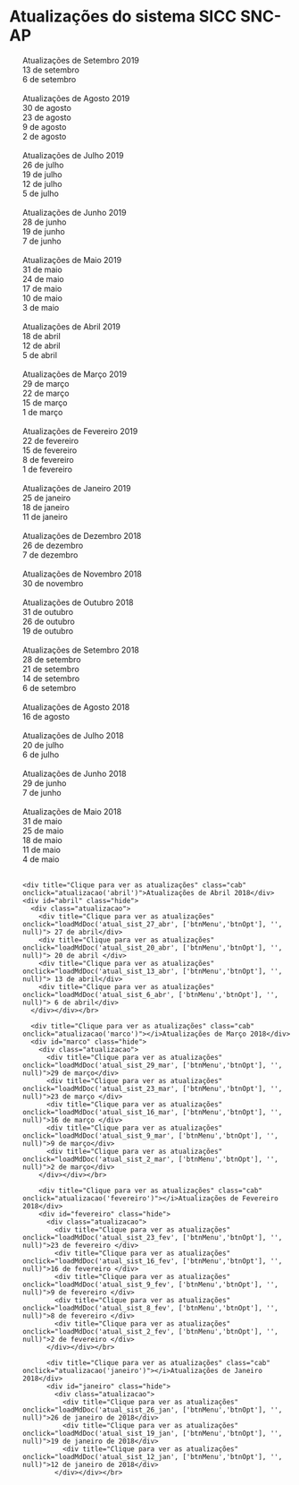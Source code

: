 # Atualizações do sistema SICC SNC-AP

<ul id=commit-history>


<div title="Clique para ver as atualizações" class="cab" onclick="atualizacao('setembro_9')" >Atualizações de Setembro 2019 </div>
  <div id="setembro_9" class="hide">
    <div class="atualizacao">
    <div title="Clique para ver as atualizações" onclick="loadMdDoc('atual_sist_13_set_9', ['btnMenu','btnOpt'], '', null)">13 de setembro</div>
      <div title="Clique para ver as atualizações" onclick="loadMdDoc('atual_sist_5_set_9', ['btnMenu','btnOpt'], '', null)">6 de setembro</div>
    </div></div></br>

<div title="Clique para ver as atualizações" class="cab" onclick="atualizacao('agosto_9')" >Atualizações de Agosto 2019 </div>
  <div id="agosto_9" class="hide">
    <div class="atualizacao">
      <div title="Clique para ver as atualizações" onclick="loadMdDoc('atual_sist_29_ago_9', ['btnMenu','btnOpt'], '', null)">30 de agosto</div>
    <div title="Clique para ver as atualizações" onclick="loadMdDoc('atual_sist_22_ago_9', ['btnMenu','btnOpt'], '', null)">23 de agosto</div>
    <div title="Clique para ver as atualizações" onclick="loadMdDoc('atual_sist_09_ago_9', ['btnMenu','btnOpt'], '', null)">9 de agosto</div>
    <div title="Clique para ver as atualizações" onclick="loadMdDoc('atual_sist_02_ago_9', ['btnMenu','btnOpt'], '', null)">2 de agosto</div>
    </div></div></br>

<div title="Clique para ver as atualizações" class="cab" onclick="atualizacao('julho_9')" >Atualizações de Julho 2019 </div>
  <div id="julho_9" class="hide">
    <div class="atualizacao">
    <div title="Clique para ver as atualizações" onclick="loadMdDoc('atual_sist_26_jul_9', ['btnMenu','btnOpt'], '', null)">26 de julho</div>
    <div title="Clique para ver as atualizações" onclick="loadMdDoc('atual_sist_19_jul_9', ['btnMenu','btnOpt'], '', null)">19 de julho</div>
    <div title="Clique para ver as atualizações" onclick="loadMdDoc('atual_sist_12_jul_9', ['btnMenu','btnOpt'], '', null)">12 de julho</div>
    <div title="Clique para ver as atualizações" onclick="loadMdDoc('atual_sist_05_jul_9', ['btnMenu','btnOpt'], '', null)">5 de julho</div>
    </div></div></br>

<div title="Clique para ver as atualizações" class="cab" onclick="atualizacao('junho_9')" >Atualizações de Junho 2019 </div>
  <div id="junho_9" class="hide">
    <div class="atualizacao">
    <div title="Clique para ver as atualizações" onclick="loadMdDoc('atual_sist_28_jun_9', ['btnMenu','btnOpt'], '', null)">28 de junho</div>
    <div title="Clique para ver as atualizações" onclick="loadMdDoc('atual_sist_19_jun_9', ['btnMenu','btnOpt'], '', null)">19 de junho</div>
    <div title="Clique para ver as atualizações" onclick="loadMdDoc('atual_sist_07_jun_9', ['btnMenu','btnOpt'], '', null)">7 de junho</div>
    </div></div></br>

<div title="Clique para ver as atualizações" class="cab" onclick="atualizacao('maio_9')" >Atualizações de Maio 2019 </div>
  <div id="maio_9" class="hide">
    <div class="atualizacao">
    <div title="Clique para ver as atualizações" onclick="loadMdDoc('atual_sist_31_mai_9', ['btnMenu','btnOpt'], '', null)">31 de maio</div>
    <div title="Clique para ver as atualizações" onclick="loadMdDoc('atual_sist_24_mai_9', ['btnMenu','btnOpt'], '', null)">24 de maio</div>
    <div title="Clique para ver as atualizações" onclick="loadMdDoc('atual_sist_17_mai_9', ['btnMenu','btnOpt'], '', null)">17 de maio</div>
    <div title="Clique para ver as atualizações" onclick="loadMdDoc('atual_sist_10_mai_9', ['btnMenu','btnOpt'], '', null)">10 de maio</div>
    <div title="Clique para ver as atualizações" onclick="loadMdDoc('atual_sist_03_mai_9', ['btnMenu','btnOpt'], '', null)">3 de maio</div>
    </div></div></br>

<div title="Clique para ver as atualizações" class="cab" onclick="atualizacao('abril_9')" >Atualizações de Abril 2019 </div>
  <div id="abril_9" class="hide">
    <div class="atualizacao">
    <div title="Clique para ver as atualizações" onclick="loadMdDoc('atual_sist_18_abr_9', ['btnMenu','btnOpt'], '', null)">18 de abril</div>
    <div title="Clique para ver as atualizações" onclick="loadMdDoc('atual_sist_12_abr_9', ['btnMenu','btnOpt'], '', null)">12 de abril</div>
    <div title="Clique para ver as atualizações" onclick="loadMdDoc('atual_sist_5_abr_9', ['btnMenu','btnOpt'], '', null)">5 de abril</div>
    </div></div></br>

<div title="Clique para ver as atualizações" class="cab" onclick="atualizacao('marco_9')" >Atualizações de Março 2019 </div>
  <div id="marco_9" class="hide">
    <div class="atualizacao">
    <div title="Clique para ver as atualizações" onclick="loadMdDoc('atual_sist_29_mar_9', ['btnMenu','btnOpt'], '', null)">29 de março</div>
    <div title="Clique para ver as atualizações" onclick="loadMdDoc('atual_sist_22_mar_9', ['btnMenu','btnOpt'], '', null)">22 de março</div>
    <div title="Clique para ver as atualizações" onclick="loadMdDoc('atual_sist_15_mar_9', ['btnMenu','btnOpt'], '', null)">15 de março</div>
    <div title="Clique para ver as atualizações" onclick="loadMdDoc('atual_sist_1_mar_9', ['btnMenu','btnOpt'], '', null)">1 de março</div>
    </div></div></br>


<div title="Clique para ver as atualizações" class="cab" onclick="atualizacao('fevereiro_9')" >Atualizações de Fevereiro 2019 </div>
  <div id="fevereiro_9" class="hide">
    <div class="atualizacao">
    <div title="Clique para ver as atualizações" onclick="loadMdDoc('atual_sist_22_fev_9', ['btnMenu','btnOpt'], '', null)">22 de fevereiro</div>
    <div title="Clique para ver as atualizações" onclick="loadMdDoc('atual_sist_15_fev_9', ['btnMenu','btnOpt'], '', null)">15 de fevereiro</div>
    <div title="Clique para ver as atualizações" onclick="loadMdDoc('atual_sist_8_fev_9', ['btnMenu','btnOpt'], '', null)">8 de fevereiro</div>
    <div title="Clique para ver as atualizações" onclick="loadMdDoc('atual_sist_1_fev_9', ['btnMenu','btnOpt'], '', null)">1 de fevereiro</div>
    </div></div></br>

<div title="Clique para ver as atualizações" class="cab" onclick="atualizacao('janeiro_9')" >Atualizações de Janeiro 2019 </div>
  <div id="janeiro_9" class="hide">
    <div class="atualizacao">
    <div title="Clique para ver as atualizações" onclick="loadMdDoc('atual_sist_25_jan_9', ['btnMenu','btnOpt'], '', null)">25 de janeiro</div>
    <div title="Clique para ver as atualizações" onclick="loadMdDoc('atual_sist_17_jan_9', ['btnMenu','btnOpt'], '', null)">18 de janeiro</div>
    <div title="Clique para ver as atualizações" onclick="loadMdDoc('atual_sist_11_jan_9', ['btnMenu','btnOpt'], '', null)">11 de janeiro</div>
    </div></div></br>

  <div title="Clique para ver as atualizações" class="cab" onclick="atualizacao('dezembro')" >Atualizações de Dezembro 2018 </div>
    <div id="dezembro" class="hide">
      <div class="atualizacao">
      <div title="Clique para ver as atualizações" onclick="loadMdDoc('atual_sist_26_dez', ['btnMenu','btnOpt'], '', null)">26 de dezembro</div>
        <div title="Clique para ver as atualizações" onclick="loadMdDoc('atual_sist_7_dez', ['btnMenu','btnOpt'], '', null)">7 de dezembro</div>
      </div></div></br>

<div title="Clique para ver as atualizações" class="cab" onclick="atualizacao('novembro')" >Atualizações de Novembro 2018 </div>
  <div id="novembro" class="hide">
    <div class="atualizacao">
      <div title="Clique para ver as atualizações" onclick="loadMdDoc('atual_sist_30_nov', ['btnMenu','btnOpt'], '', null)">30 de novembro</div>
      </div></div></br>

<div title="Clique para ver as atualizações" class="cab" onclick="atualizacao('outubro')" >Atualizações de Outubro 2018 </div>
  <div id="outubro" class="hide">
    <div class="atualizacao">
      <div title="Clique para ver as atualizações" onclick="loadMdDoc('atual_sist_31_out', ['btnMenu','btnOpt'], '', null)">31 de outubro</div>
      <div title="Clique para ver as atualizações" onclick="loadMdDoc('atual_sist_26_out', ['btnMenu','btnOpt'], '', null)">26 de outubro</div>
      <div title="Clique para ver as atualizações" onclick="loadMdDoc('atual_sist_19_out', ['btnMenu','btnOpt'], '', null)">19 de outubro</div>
      </div></div></br>

<div title="Clique para ver as atualizações" class="cab" onclick="atualizacao('setembro')" >Atualizações de Setembro 2018 </div>
  <div id="setembro" class="hide">
    <div class="atualizacao">
      <div title="Clique para ver as atualizações" onclick="loadMdDoc('atual_sist_28_set', ['btnMenu','btnOpt'], '', null)">28 de setembro</div>
      <div title="Clique para ver as atualizações" onclick="loadMdDoc('atual_sist_20_set', ['btnMenu','btnOpt'], '', null)">21 de setembro</div>
      <div title="Clique para ver as atualizações" onclick="loadMdDoc('atual_sist_14_sep', ['btnMenu','btnOpt'], '', null)">14 de setembro</div>
      <div title="Clique para ver as atualizações" onclick="loadMdDoc('atual_sist_6_sep', ['btnMenu','btnOpt'], '', null)">6 de setembro</div>
      </div></div></br>


  <div title="Clique para ver as atualizações" class="cab" onclick="atualizacao('agosto')" >Atualizações de Agosto 2018 </div>
    <div id="agosto" class="hide">
      <div class="atualizacao">
        <div title="Clique para ver as atualizações" onclick="loadMdDoc('atual_sist_16_ago', ['btnMenu','btnOpt'], '', null)">16 de agosto</div>
        </div></div></br>

  <div title="Clique para ver as atualizações" class="cab" onclick="atualizacao('julho')" >Atualizações de Julho 2018 </div>
    <div id="julho" class="hide">
      <div class="atualizacao">
        <div title="Clique para ver as atualizações" onclick="loadMdDoc('atual_sist_20_jul', ['btnMenu','btnOpt'], '', null)">20 de julho</div>
        <div title="Clique para ver as atualizações" onclick="loadMdDoc('atual_sist_6_jul', ['btnMenu','btnOpt'], '', null)">6 de julho</div>
        </div></div></br>

<div title="Clique para ver as atualizações" class="cab" onclick="atualizacao('junho')">Atualizações de Junho 2018</div>
  <div id="junho" class="hide">
    <div class="atualizacao">
        <div title="Clique para ver as atualizações" onclick="loadMdDoc('atual_sist_29_jun', ['btnMenu','btnOpt'], '', null)">29 de junho</div>
        <div title="Clique para ver as atualizações" onclick="loadMdDoc('atual_sist_7_jun', ['btnMenu','btnOpt'], '', null)">7 de junho</div>
    </div></div></br>

  <div title="Clique para ver as atualizações" class="cab" onclick="atualizacao('maio')">Atualizações de Maio 2018</div>
  <div id="maio" class="hide">
    <div class="atualizacao">
      <div title="Clique para ver as atualizações" onclick="loadMdDoc('atual_sist_31_mai', ['btnMenu','btnOpt'], '', null)">31 de maio</div>
      <div title="Clique para ver as atualizações" onclick="loadMdDoc('atual_sist_25_mai', ['btnMenu','btnOpt'], '', null)">25 de maio</div>
      <div title="Clique para ver as atualizações" onclick="loadMdDoc('atual_sist_18_mai', ['btnMenu','btnOpt'], '', null)">18 de maio</div>
      <div title="Clique para ver as atualizações" onclick="loadMdDoc('atual_sist_11_mai', ['btnMenu','btnOpt'], '', null)">11 de maio</div>
      <div title="Clique para ver as atualizações" onclick="loadMdDoc('atual_sist_4_mai', ['btnMenu','btnOpt'], '', null)">4 de maio</div>
    </div></div></br>

    <div title="Clique para ver as atualizações" class="cab" onclick="atualizacao('abril')">Atualizações de Abril 2018</div>
    <div id="abril" class="hide">
      <div class="atualizacao">
        <div title="Clique para ver as atualizações" onclick="loadMdDoc('atual_sist_27_abr', ['btnMenu','btnOpt'], '', null)"> 27 de abril</div>
        <div title="Clique para ver as atualizações" onclick="loadMdDoc('atual_sist_20_abr', ['btnMenu','btnOpt'], '', null)"> 20 de abril </div>
        <div title="Clique para ver as atualizações" onclick="loadMdDoc('atual_sist_13_abr', ['btnMenu','btnOpt'], '', null)"> 13 de abril</div>
        <div title="Clique para ver as atualizações" onclick="loadMdDoc('atual_sist_6_abr', ['btnMenu','btnOpt'], '', null)"> 6 de abril</div>
      </div></div></br>

      <div title="Clique para ver as atualizações" class="cab" onclick="atualizacao('marco')"></i>Atualizações de Março 2018</div>
      <div id="marco" class="hide">
        <div class="atualizacao">
          <div title="Clique para ver as atualizações" onclick="loadMdDoc('atual_sist_29_mar', ['btnMenu','btnOpt'], '', null)">29 de março</div>
          <div title="Clique para ver as atualizações" onclick="loadMdDoc('atual_sist_23_mar', ['btnMenu','btnOpt'], '', null)">23 de março </div>
          <div title="Clique para ver as atualizações" onclick="loadMdDoc('atual_sist_16_mar', ['btnMenu','btnOpt'], '', null)">16 de março </div>
          <div title="Clique para ver as atualizações" onclick="loadMdDoc('atual_sist_9_mar', ['btnMenu','btnOpt'], '', null)">9 de março</div>
          <div title="Clique para ver as atualizações" onclick="loadMdDoc('atual_sist_2_mar', ['btnMenu','btnOpt'], '', null)">2 de março</div>
        </div></div></br>

        <div title="Clique para ver as atualizações" class="cab" onclick="atualizacao('fevereiro')"></i>Atualizações de Fevereiro 2018</div>
        <div id="fevereiro" class="hide">
          <div class="atualizacao">
            <div title="Clique para ver as atualizações" onclick="loadMdDoc('atual_sist_23_fev', ['btnMenu','btnOpt'], '', null)">23 de fevereiro </div>
            <div title="Clique para ver as atualizações" onclick="loadMdDoc('atual_sist_16_fev', ['btnMenu','btnOpt'], '', null)">16 de fevereiro </div>
            <div title="Clique para ver as atualizações" onclick="loadMdDoc('atual_sist_9_fev', ['btnMenu','btnOpt'], '', null)">9 de fevereiro </div>
            <div title="Clique para ver as atualizações" onclick="loadMdDoc('atual_sist_8_fev', ['btnMenu','btnOpt'], '', null)">8 de fevereiro </div>
            <div title="Clique para ver as atualizações" onclick="loadMdDoc('atual_sist_2_fev', ['btnMenu','btnOpt'], '', null)">2 de fevereiro </div>
          </div></div></br>

          <div title="Clique para ver as atualizações" class="cab" onclick="atualizacao('janeiro')"></i>Atualizações de Janeiro 2018</div>
          <div id="janeiro" class="hide">
            <div class="atualizacao">
              <div title="Clique para ver as atualizações" onclick="loadMdDoc('atual_sist_26_jan', ['btnMenu','btnOpt'], '', null)">26 de janeiro de 2018</div>
              <div title="Clique para ver as atualizações" onclick="loadMdDoc('atual_sist_19_jan', ['btnMenu','btnOpt'], '', null)">19 de janeiro de 2018</div>
              <div title="Clique para ver as atualizações" onclick="loadMdDoc('atual_sist_12_jan', ['btnMenu','btnOpt'], '', null)">12 de janeiro de 2018</div>
            </div></div></br>

</ul>

